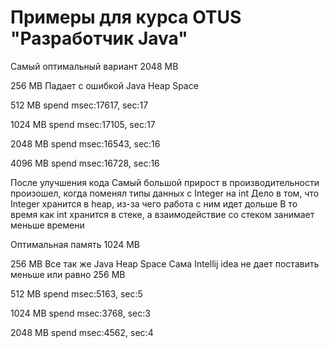 # Примеры для курса OTUS "Разработчик Java"

Самый оптимальный вариант 2048 MB

256 MB
Падает с ошибкой Java Heap Space

512 MB
spend msec:17617, sec:17

1024 MB
spend msec:17105, sec:17

2048 MB
spend msec:16543, sec:16

4096 MB
spend msec:16728, sec:16

После улучшения кода
Самый большой прирост в производительности произошел, когда поменял типы данных с Integer на int
Дело в том, что Integer хранится в heap, из-за чего работа с ним идет дольше
В то время как int хранится в стеке, а взаимодействие со стеком занимает меньше времени

Оптимальная память 1024 MB

256 MB
Все так же Java Heap Space
Сама Intellij idea не дает поставить меньше или равно 256 MB

512 MB
spend msec:5163, sec:5

1024 MB
spend msec:3768, sec:3

2048 MB
spend msec:4562, sec:4